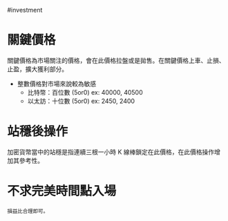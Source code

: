 #investment 

# 關鍵價格
關鍵價格為市場關注的價格，會在此價格拉盤或是拋售。在關鍵價格上車、止損、止盈，擴大獲利部分。

- 整數價格對市場來說較為敏感
	- 比特幣：百位數 (5or0)
		ex: 40000, 40500
	- 以太訪：十位數 (5or0)
		ex: 2450, 2400

# 站穩後操作
加密貨幣當中的站穩是指連續三根一小時 K 線棒鎖定在此價格，在此價格操作增加其參考性。

# 不求完美時間點入場
	損益比合理即可。